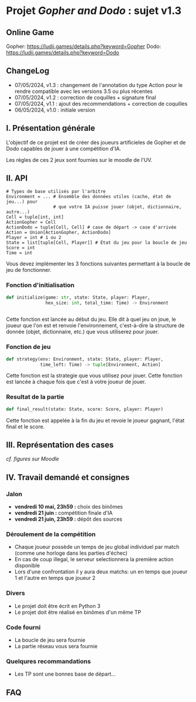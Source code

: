 # Projet *Gopher and Dodo* : sujet v1.3

## Online Game
Gopher: https://ludii.games/details.php?keyword=Gopher
Dodo:   https://ludii.games/details.php?keyword=Dodo

## ChangeLog

- 07/05/2024, v1.3 : changement de l'annotation du type Action pour le rendre compatible avec les versions 3.5 ou plus récentes
- 07/05/2024, v1.2 : correction de coquilles + signature final
- 07/05/2024, v1.1 : ajout des recommendations + correction de coquilles
- 06/05/2024, v1.0 : initiale version

## I. Présentation générale

L'objectif de ce projet est de créer des joueurs artificieles de Gopher et de Dodo capables de jouer à une compétition d'IA. 

Les règles de ces 2 jeux sont fournies sur le moodle de l'UV.

## II. API

```python3
# Types de base utilisés par l'arbitre
Environment = ... # Ensemble des données utiles (cache, état de jeu...) pour
                  # que votre IA puisse jouer (objet, dictionnaire, autre...)
Cell = tuple[int, int]
ActionGopher = Cell
ActionDodo = tuple[Cell, Cell] # case de départ -> case d'arrivée
Action = Union[ActionGopher, ActionDodo]
Player = int # 1 ou 2
State = list[tuple[Cell, Player]] # État du jeu pour la boucle de jeu
Score = int
Time = int
```

Vous devez implémenter les 3 fonctions suivantes permettant à la boucle de jeu de fonctionner.

### Fonction d'initialisation

```python
def initialize(game: str, state: State, player: Player, 
               hex_size: int, total_time: Time) -> Environment
            
```

Cette fonction est lancée au début du jeu. Elle dit à quel jeu on joue, le joueur que l'on est et renvoie l'environnement, c'est-à-dire la structure de donnée (objet, dictionnaire, etc.) que vous utiliserez pour jouer.


### Fonction de jeu

```python
def strategy(env: Environment, state: State, player: Player,
             time_left: Time) -> tuple[Environment, Action]
```

Cette fonction est la strategie que vous utilisez pour jouer. Cette fonction est lancée à chaque fois que c'est à votre joueur de jouer.

### Resultat de la partie

```python
def final_result(state: State, score: Score, player: Player)
```

Cette fonction est appelée à la fin du jeu et revoie le joueur gagnant, l'état final et le score.

## III. Représentation des cases

*cf. figures sur Moodle*

## IV. Travail demandé et consignes

### Jalon

- **vendredi 10 mai, 23h59 :** choix des binômes
- **vendredi 21 juin :** compétition finale d'IA
- **vendredi 21 juin, 23h59 :** dépôt des sources

### Déroulement de la compétition

- Chaque joueur possède un temps de jeu global individuel par match (comme une horloge dans les parties d'échec)
- En cas de coup illegal, le serveur selectionnera la première action disponible
- Lors d'une confrontation il y aura deux matchs: un en temps que joueur 1 et l'autre en temps que joueur 2

### Divers

- Le projet doit être écrit en Python 3
- Le projet doit être réalisé en binômes d'un même TP

### Code fourni

- La boucle de jeu sera fournie
- La partie réseau vous sera fournie

### Quelqures recommandations

- Les TP sont une bonnes base de départ...

## FAQ
